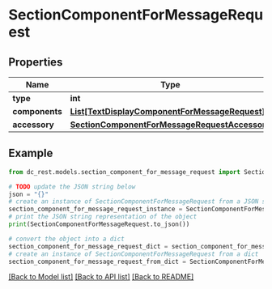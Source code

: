 # SectionComponentForMessageRequest


## Properties

Name | Type | Description | Notes
------------ | ------------- | ------------- | -------------
**type** | **int** |  | 
**components** | [**List[TextDisplayComponentForMessageRequest]**](TextDisplayComponentForMessageRequest.md) |  | 
**accessory** | [**SectionComponentForMessageRequestAccessory**](SectionComponentForMessageRequestAccessory.md) |  | 

## Example

```python
from dc_rest.models.section_component_for_message_request import SectionComponentForMessageRequest

# TODO update the JSON string below
json = "{}"
# create an instance of SectionComponentForMessageRequest from a JSON string
section_component_for_message_request_instance = SectionComponentForMessageRequest.from_json(json)
# print the JSON string representation of the object
print(SectionComponentForMessageRequest.to_json())

# convert the object into a dict
section_component_for_message_request_dict = section_component_for_message_request_instance.to_dict()
# create an instance of SectionComponentForMessageRequest from a dict
section_component_for_message_request_from_dict = SectionComponentForMessageRequest.from_dict(section_component_for_message_request_dict)
```
[[Back to Model list]](../README.md#documentation-for-models) [[Back to API list]](../README.md#documentation-for-api-endpoints) [[Back to README]](../README.md)


